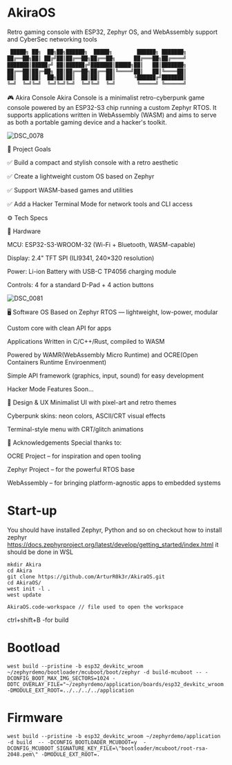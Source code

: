 # AkiraOS
Retro gaming console with ESP32, Zephyr OS, and WebAssembly support and CyberSec networking tools 

```c
 █████╗ ██╗  ██╗██╗██████╗  █████╗        ██████╗ ███████╗  
██╔══██╗██║ ██╔╝██║██╔══██╗██╔══██╗      ██╔═══██╗██╔════╝  
███████║█████╔╝ ██║██████╔╝███████║█████╗██║   ██║███████╗  
██╔══██║██╔═██╗ ██║██╔══██╗██╔══██║╚════╝██║   ██║╚════██║  
██║  ██║██║  ██╗██║██║  ██║██║  ██║      ╚██████╔╝███████║  
╚═╝  ╚═╝╚═╝  ╚═╝╚═╝╚═╝  ╚═╝╚═╝  ╚═╝       ╚═════╝ ╚══════╝  
```

🎮 Akira Console
Akira Console is a minimalist retro-cyberpunk game console powered by an ESP32-S3 chip running a custom Zephyr RTOS. It supports applications written in WebAssembly (WASM) and aims to serve as both a portable gaming device and a hacker's toolkit.

![DSC_0078](https://github.com/user-attachments/assets/8e9d29de-1b5c-471f-b80c-44f2f96c4fae)

📌 Project Goals

✅ Build a compact and stylish console with a retro aesthetic

✅ Create a lightweight custom OS based on Zephyr

✅ Support WASM-based games and utilities

✅ Add a Hacker Terminal Mode for network tools and CLI access

⚙️ Tech Specs

🧠 Hardware

MCU: ESP32-S3-WROOM-32 (Wi-Fi + Bluetooth, WASM-capable)

Display: 2.4" TFT SPI (ILI9341, 240×320 resolution)

Power: Li-ion Battery with USB-C TP4056 charging module

Controls: 4 for a standard D-Pad + 4 action buttons 

![DSC_0081](https://github.com/user-attachments/assets/5d010761-cffb-4be3-8abe-2f69cc3b8900)


🖥 Software
OS
Based on Zephyr RTOS — lightweight, low-power, modular

Custom core with clean API for apps

Applications
Written in C/C++/Rust, compiled to WASM

Powered by WAMR(WebAssembly Micro Runtime) and OCRE(Open Containers Runtime Enviroenment)

Simple API framework (graphics, input, sound) for easy development

Hacker Mode Features
Soon...

🎨 Design & UX
Minimalist UI with pixel-art and retro themes

Cyberpunk skins: neon colors, ASCII/CRT visual effects

Terminal-style menu with CRT/glitch animations

🙏 Acknowledgements
Special thanks to:

OCRE Project – for inspiration and open tooling

Zephyr Project – for the powerful RTOS base

WebAssembly – for bringing platform-agnostic apps to embedded systems





# Start-up
You should have installed Zephyr, Python and so on checkout how to install zephyr
https://docs.zephyrproject.org/latest/develop/getting_started/index.html 
it should be done in WSL 


```shell
mkdir Akira 
cd Akira 
git clone https://github.com/ArturR0k3r/AkiraOS.git
cd AkiraOS/
west init -l .  
west update
```


```shell
AkiraOS.code-workspace // file used to open the workspace
```

ctrl+shift+B -for build 

# Bootload 
```shell
west build --pristine -b esp32_devkitc_wroom ~/zephyrdemo/bootloader/mcuboot/boot/zephyr -d build-mcuboot -- -DCONFIG_BOOT_MAX_IMG_SECTORS=1024 -DDTC_OVERLAY_FILE="~/zephyrdemo/application/boards/esp32_devkitc_wroom.overlay;~/zephyrdemo/bootloader/mcuboot/boot/zephyr/app.overlay" -DMODULE_EXT_ROOT=../../../../application
```

# Firmware
```shell
west build --pristine -b esp32_devkitc_wroom ~/zephyrdemo/application -d build  -- -DCONFIG_BOOTLOADER_MCUBOOT=y  -DCONFIG_MCUBOOT_SIGNATURE_KEY_FILE=\"bootloader/mcuboot/root-rsa-2048.pem\" -DMODULE_EXT_ROOT=.
```


